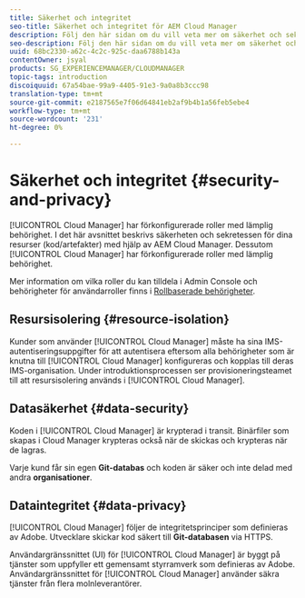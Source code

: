 ```yaml
---
title: Säkerhet och integritet
seo-title: Säkerhet och integritet för AEM Cloud Manager
description: Följ den här sidan om du vill veta mer om säkerhet och sekretess för dina resurser (kod/artefakter).
seo-description: Följ den här sidan om du vill veta mer om säkerhet och sekretess för dina resurser (kod/artefakter) med hjälp av AEM Cloud Manager.
uuid: 68bc2330-a62c-4c2c-925c-daa6788b143a
contentOwner: jsyal
products: SG_EXPERIENCEMANAGER/CLOUDMANAGER
topic-tags: introduction
discoiquuid: 67a54bae-99a9-4405-91e3-9a0a8b3ccc98
translation-type: tm+mt
source-git-commit: e2187565e7f06d64841eb2af9b4b1a56feb5ebe4
workflow-type: tm+mt
source-wordcount: '231'
ht-degree: 0%

---
```



# Säkerhet och integritet {#security-and-privacy}

[!UICONTROL Cloud Manager] har förkonfigurerade roller med lämplig behörighet. I det här avsnittet beskrivs säkerheten och sekretessen för dina resurser (kod/artefakter) med hjälp av AEM Cloud Manager. Dessutom [!UICONTROL Cloud Manager] har förkonfigurerade roller med lämplig behörighet.

Mer information om vilka roller du kan tilldela i Admin Console och behörigheter för användarroller finns i [Rollbaserade behörigheter](/help/using/role-based-permissions.md).


## Resursisolering {#resource-isolation}

Kunder som använder [!UICONTROL Cloud Manager] måste ha sina IMS-autentiseringsuppgifter för att autentisera eftersom alla behörigheter som är knutna till [!UICONTROL Cloud Manager] konfigureras och kopplas till deras IMS-organisation. Under introduktionsprocessen ser provisioneringsteamet till att resursisolering används i [!UICONTROL Cloud Manager].

## Datasäkerhet {#data-security}

Koden i [!UICONTROL Cloud Manager] är krypterad i transit. Binärfiler som skapas i Cloud Manager krypteras också när de skickas och krypteras när de lagras.

Varje kund får sin egen **Git-databas** och koden är säker och inte delad med andra **organisationer**.

## Dataintegritet {#data-privacy}

[!UICONTROL Cloud Manager] följer de integritetsprinciper som definieras av Adobe. Utvecklare skickar kod säkert till **Git-databasen** via HTTPS.

Användargränssnittet (UI) för [!UICONTROL Cloud Manager] är byggt på tjänster som uppfyller ett gemensamt styrramverk som definieras av Adobe. Användargränssnittet för [!UICONTROL Cloud Manager] använder säkra tjänster från flera molnleverantörer.
